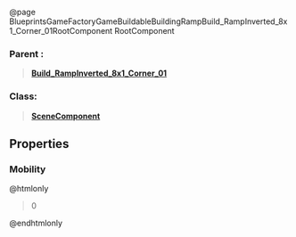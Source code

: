 @page BlueprintsGameFactoryGameBuildableBuildingRampBuild_RampInverted_8x1_Corner_01RootComponent RootComponent
### Parent :
<b><a href="_blueprints_game_factory_game_buildable_building_ramp_build__ramp_inverted_8x1__corner_01.html"><blockquote>Build_RampInverted_8x1_Corner_01</blockquote></a></b>
### Class:
<b><a href="_class_script_scene_component.html"><blockquote>SceneComponent</blockquote></a></b>
## Properties
### Mobility
@htmlonly
<blockquote>0</blockquote>
@endhtmlonly

